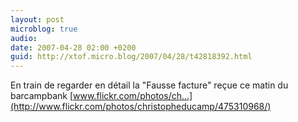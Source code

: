 ```yaml
---
layout: post
microblog: true
audio: 
date: 2007-04-28 02:00 +0200
guid: http://xtof.micro.blog/2007/04/28/t42818392.html
---
```

En train de regarder en détail la "Fausse facture" reçue ce matin du barcampbank [www.flickr.com/photos/ch...](http://www.flickr.com/photos/christopheducamp/475310968/)
